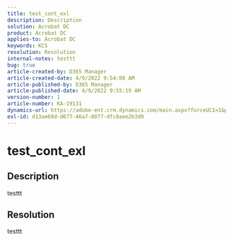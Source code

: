 ```yaml
---
title: test_cont_exl
description: Description
solution: Acrobat DC
product: Acrobat DC
applies-to: Acrobat DC
keywords: KCS
resolution: Resolution
internal-notes: testtt
bug: true
article-created-by: D365 Manager
article-created-date: 4/9/2022 9:54:08 AM
article-published-by: D365 Manager
article-published-date: 4/9/2022 9:55:19 AM
version-number: 1
article-number: KA-19131
dynamics-url: https://adobe-ent.crm.dynamics.com/main.aspx?forceUCI=1&pagetype=entityrecord&etn=knowledgearticle&id=0a89f6fd-eab7-ec11-983f-0022480a31b4
exl-id: d13ae69d-d677-46a7-8077-dfc8aee2b3d9
---
```

# test_cont_exl

## Description

testtt

## Resolution


testtt
